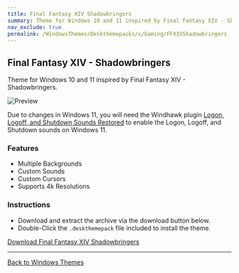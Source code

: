 ```yaml
---
title: Final Fantasy XIV Shadowbringers
summary: Theme for Windows 10 and 11 inspired by Final Fantasy XIV - Shadowbringers
nav_exclude: true
permalink: /WindowsThemes/Deskthemepacks/c/Gaming/FFXIVShadowbringers
---
```


## Final Fantasy XIV - Shadowbringers

Theme for Windows 10 and 11 inspired by Final Fantasy XIV - Shadowbringers.

![Preview](https://gitlab.com/the-back-room/deskthemepacks/sfw/ffxiv-shadowbringers/-/raw/main/Extras/Preview.bmp)

Due to changes in Windows 11, you will need the Windhawk plugin [Logon, Logoff, and Shutdown Sounds Restored](https://windhawk.net/mods/logon-logoff-shutdown-sounds) to enable the Logon, Logoff, and Shutdown sounds on Windows 11.

### Features

- Multiple Backgrounds
- Custom Sounds
- Custom Cursors
- Supports 4k Resolutions

### Instructions

- Download and extract the archive via the download button below.
- Double-Click the `.deskthemepack` file included to install the theme.

<a href="https://gitlab.com/the-back-room/deskthemepacks/sfw/ffxiv-shadowbringers/-/archive/main/ffxiv-shadowbringers-main.zip" class="btn btn--primary btn--lg" target="_blank" rel="noopener noreferrer">Download Final Fantasy XIV Shadowbringers</a>

---

<a href="/WindowsThemes" class="btn btn--secondary btn--sm">Back to Windows Themes</a>